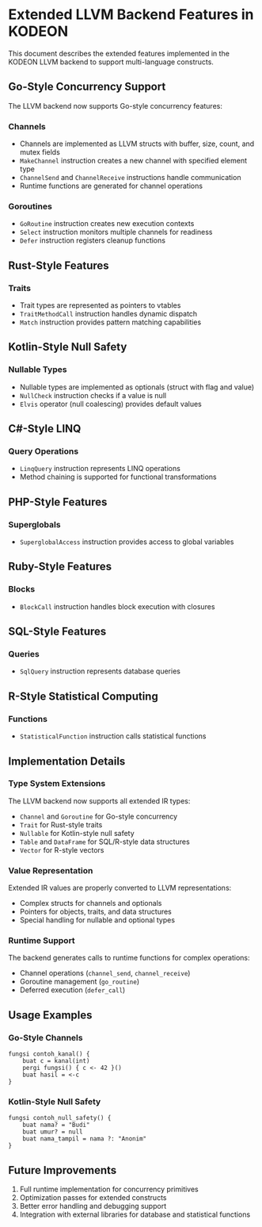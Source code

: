 # Extended LLVM Backend Features in KODEON

This document describes the extended features implemented in the KODEON LLVM backend to support multi-language constructs.

## Go-Style Concurrency Support

The LLVM backend now supports Go-style concurrency features:

### Channels

- Channels are implemented as LLVM structs with buffer, size, count, and mutex fields
- `MakeChannel` instruction creates a new channel with specified element type
- `ChannelSend` and `ChannelReceive` instructions handle communication
- Runtime functions are generated for channel operations

### Goroutines

- `GoRoutine` instruction creates new execution contexts
- `Select` instruction monitors multiple channels for readiness
- `Defer` instruction registers cleanup functions

## Rust-Style Features

### Traits

- Trait types are represented as pointers to vtables
- `TraitMethodCall` instruction handles dynamic dispatch
- `Match` instruction provides pattern matching capabilities

## Kotlin-Style Null Safety

### Nullable Types

- Nullable types are implemented as optionals (struct with flag and value)
- `NullCheck` instruction checks if a value is null
- `Elvis` operator (null coalescing) provides default values

## C#-Style LINQ

### Query Operations

- `LinqQuery` instruction represents LINQ operations
- Method chaining is supported for functional transformations

## PHP-Style Features

### Superglobals

- `SuperglobalAccess` instruction provides access to global variables

## Ruby-Style Features

### Blocks

- `BlockCall` instruction handles block execution with closures

## SQL-Style Features

### Queries

- `SqlQuery` instruction represents database queries

## R-Style Statistical Computing

### Functions

- `StatisticalFunction` instruction calls statistical functions

## Implementation Details

### Type System Extensions

The LLVM backend now supports all extended IR types:

- `Channel` and `Goroutine` for Go-style concurrency
- `Trait` for Rust-style traits
- `Nullable` for Kotlin-style null safety
- `Table` and `DataFrame` for SQL/R-style data structures
- `Vector` for R-style vectors

### Value Representation

Extended IR values are properly converted to LLVM representations:

- Complex structs for channels and optionals
- Pointers for objects, traits, and data structures
- Special handling for nullable and optional types

### Runtime Support

The backend generates calls to runtime functions for complex operations:

- Channel operations (`channel_send`, `channel_receive`)
- Goroutine management (`go_routine`)
- Deferred execution (`defer_call`)

## Usage Examples

### Go-Style Channels

```kodeon
fungsi contoh_kanal() {
    buat c = kanal(int)
    pergi fungsi() { c <- 42 }()
    buat hasil = <-c
}
```

### Kotlin-Style Null Safety

```kodeon
fungsi contoh_null_safety() {
    buat nama? = "Budi"
    buat umur? = null
    buat nama_tampil = nama ?: "Anonim"
}
```

## Future Improvements

1. Full runtime implementation for concurrency primitives
2. Optimization passes for extended constructs
3. Better error handling and debugging support
4. Integration with external libraries for database and statistical functions
